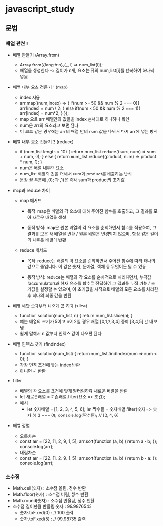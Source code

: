 # javascript_study

## 문법

### 배열 관련 !

- 배열 만들기 (Array.from)

  - Array.from({length:n},(\_, i) => num_list[i]);
  - 배열을 생성한다 -> 길이가 n개, 요소는 뒤의 num_list[i]를 반복하여 하나씩 넣음

- 배열 내부 요소 건들기 1 (map)

  - index 사용
  - arr.map((num,index) => {
    if(num >= 50 && num % 2 === 0){
    arr[index] = num / 2;
    }
    else if(num < 50 && num % 2 === 1){
    arr[index] = num\*2;
    }
    });
  - map 으로 arr 배열안의 값들을 index 순서대로 하나하나 확인
  - num은 arr의 요소라고 보면 된다
  - 이 코드 같은 경우에는 arr의 배열 안의 num 값을 나눠서 다시 arr에 넣는 방식

- 배열 내부 요소 건들기 2 (reduce)
  - if (num_list.length > 10) {
    return num_list.reduce((sum, num) => sum + num, 0);
    } else {
    return num_list.reduce((product, num) => product \* num, 1);
    }
  - num은 배열 내부의 요소
  - num_list 배열의 값을 더해서 sum과 product를 배출하는 방식
  - 문장 끝 부분에 ,0); 과 ,1)은 각각 sum과 product의 초기값
    
- map과 reduce 차이

  - map 메서드

    - 목적: map은 배열의 각 요소에 대해 주어진 함수를 호출하고, 그 결과를 모아 새로운 배열을 생성

    - 동작 방식: map은 원본 배열의 각 요소를 순회하면서 함수를 적용하여, 그 결과를 모은 새 배열을 반환 / 원본 배열은 변경되지 않으며, 항상 같은 길이의 새로운 배열이 반환

  - reduce 메서드

    - 목적: reduce는 배열의 각 요소를 순회하면서 주어진 함수에 따라 하나의 값으로 줄입니다. 이 값은 숫자, 문자열, 객체 등 무엇이든 될 수 있음

    - 동작 방식: reduce는 배열의 각 요소를 순차적으로 처리하면서, 누적값(accumulator)과 현재 요소를 함수로 전달하여 그 결과를 누적 가능 / 초기값을 설정할 수 있으며, 이 초기값을 시작으로 배열의 모든 요소를 처리한 후 하나의 최종 값을 반환

- 배열 해당 숫자부터 나오게 끔 하기 (slice)

  - function solution(num_list, n) {
    return num_list.slice(n);
    }
  - 얘는 배열의 크기가 5이고 n이 2일 경우 배열 [0,1,2,3,4] 중에 [3,4,5] 만 내보냄
  - 쉽게 말해서 n 값부터 인덱스 값이 나오면 된다

- 배열 인덱스 찾기 (findIndex)
  - function solution(num_list) {
    return num_list.findIndex(num => num < 0);
    }
  - 가장 먼저 조건에 맞는 index 반환
  - 아니면 -1 반환

- filter
  - 배열의 각 요소를 조건에 맞게 필터링하여 새로운 배열을 반환
  - let 새로운배열 = 기존배열.filter(요소 => 조건);
  - 예시
    - let 숫자배열 = [1, 2, 3, 4, 5, 6];
      let 짝수들 = 숫자배열.filter(숫자 => 숫자 % 2 === 0);
      console.log(짝수들); // [2, 4, 6]
      
- 배열 정렬
  - 오름차순
  - const arr = [22, 11, 2, 9, 1, 5];
    arr.sort(function (a, b) {
      return a - b;
    });
    console.log(arr);
  - 내림차순
  - const arr = [22, 11, 2, 9, 1, 5];
    arr.sort(function (a, b) {
      return b - a;
    });
    console.log(arr);
    
### 소수점

- Math.ceil(숫자) : 소수점 올림, 정수 반환
- Math.floor(숫자) : 소수점 버림, 정수 반환
- Math.round(숫자) : 소수점 반올림, 정수 반환
- 소수점 길이만큼 반올림 숫자 : 99.9876543
  - 숫자.toFixed(0) : // 100 출력
  - 숫자.toFixed(5) : // 99.98765 출력
